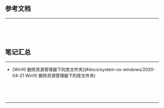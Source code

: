 ## 参考文档

---





<br/><br/><br/>



## 笔记汇总

---

* [Win10 删除资源管理器下的库文件夹](#docs/system-os-windows/2020-04-21 Win10 删除资源管理器下的库文件夹)



<br/><br/><br/>

---

